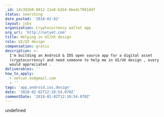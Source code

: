 ```yaml
---
_id: 1dc392b0-0812-11e8-b2b4-6bedc7981ddf
status: searching
date_posted: '2018-02-02'
layout: jobs
organization: Cryptocurrency wallet app
org_url: 'http://notyet.com'
title: Helping in UI/UX design
role: UI/UX design
compensation: gratis
description: >-
  I'm building an Android & IOS open source app for a digital asset
  (cryptocurrency) and need someone to help me in UI/UX design , every help
  would appreciated .
deliverables: ''
how_to_apply:
  - netcat.av@gmail.com
  - ''
tags: 'app,android,ios,design'
date: '2018-02-02T12:10:54.070Z'
commentDate: '2018-02-02T12:10:54.070Z'
---
```

undefined
